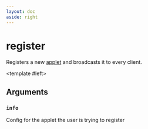 ```yaml
---
layout: doc
aside: right
---
```


# register

Registers a new [applet](./applets/) and broadcasts it to every client.

<DividePage>

<template #left>

## Arguments

### `info` <Badge type="info" text="AppInfo" />

Config for the applet the user is trying to register

</template>
<template #right>

```luau
jabby.register(app: AppInfo)
```

```luau
type AppInfo = {
    name: string,
    applet: Applet<T>,
    configuration: T
}
```

</template>
</DividePage>
